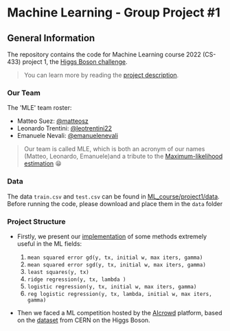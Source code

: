 # Machine Learning - Group Project #1

## General Information

The repository contains the code for Machine Learning course 2022 (CS-433) project 1, the [Higgs Boson challenge](https://www.aicrowd.com/challenges/epfl-machine-learning-higgs/leaderboards).

> You can learn more by reading the [project description](ProjectDescription.pdf).

### Our Team

The 'MLE' team roster:
- Matteo Suez: [@matteosz](https://github.com/matteosz)
- Leonardo Trentini: [@leotrentini22](https://github.com/leotrentini22)
- Emanuele Nevali: [@emanuelenevali](https://github.com/emanuelenevali)

> Our team is called MLE, which is both an acronym of our names (Matteo, Leonardo, Emanuele)and a tribute to the [Maximum-likelihood estimation](https://en.wikipedia.org/wiki/Maximum_likelihood_estimation) :grin:

### Data

The data `train.csv` and `test.csv` can be found in [ML_course/project1/data](https://github.com/epfml/ML_course/tree/master/projects/project1/data). Before running the code, please download and place them in the `data` folder


### Project Structure

- Firstly, we present our [implementation](implementation/implementation.py) of some methods extremely useful in the ML fields:

    1. `mean squared error gd(y, tx, initial w, max iters, gamma)`
    2. `mean squared error sgd(y, tx, initial w, max iters, gamma)`
    3. `least squares(y, tx)`
    4. `ridge regression(y, tx, lambda )`
    5. `logistic regression(y, tx, initial w, max iters, gamma)`
    6. `reg logistic regression(y, tx, lambda, initial w, max iters, gamma)`

- Then we faced a ML competition hosted by the [AIcrowd](https://www.aicrowd.com/) platform, based on the [dataset](http://opendata.cern.ch/record/328) from CERN on the Higgs Boson.
